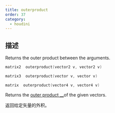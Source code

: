 ```yaml
---
title: outerproduct
order: 37
category:
  - houdini
---
```

    
## 描述

Returns the outer product between the arguments.

```c
matrix2  outerproduct(vector2 v, vector2 v)
```

```c
matrix3  outerproduct(vector v, vector v)
```

```c
matrix  outerproduct(vector4 v, vector4 v)
```

Returns the [outer product \_\_](http://en.wikipedia.org/wiki/Outer_product)of
the given vectors.

返回给定矢量的外积。
